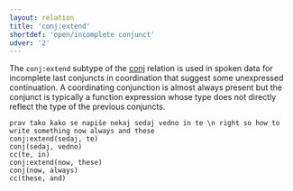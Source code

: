 ```yaml
---
layout: relation
title: 'conj:extend'
shortdef: 'open/incomplete conjunct'
udver: '2'
---
```


The `conj:extend` subtype of the [conj]() relation is used in spoken data for incomplete last
conjuncts in coordination that suggest some unexpressed continuation. A coordinating conjunction
is almost always present but the conjunct is typically a function expression whose type does not
directly reflect the type of the previous conjuncts.

~~~ sdparse
prav tako kako se napiše nekaj sedaj vedno in te \n right so how to write something now always and these
conj:extend(sedaj, te)
conj(sedaj, vedno)
cc(te, in)
conj:extend(now, these)
conj(now, always)
cc(these, and)
~~~

<!-- Interlanguage links updated Út 9. května 2023, 20:04:07 CEST -->
